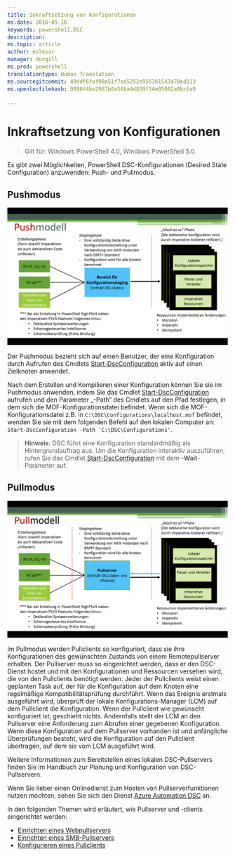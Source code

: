 ```yaml
---
title: Inkraftsetzung von Konfigurationen
ms.date: 2016-05-16
keywords: powershell,DSC
description: 
ms.topic: article
author: eslesar
manager: dongill
ms.prod: powershell
translationtype: Human Translation
ms.sourcegitcommit: 49ddf6faf98a51f7ad5252e9563b1543478ed113
ms.openlocfilehash: 9090f4be2987b8a56ba4d839f54e05082a8bcfa0

---
```


# <a name="enacting-configurations"></a>Inkraftsetzung von Konfigurationen

>Gilt für: Windows PowerShell 4.0, Windows PowerShell 5.0

Es gibt zwei Möglichkeiten, PowerShell DSC-Konfigurationen (Desired State Configuration) anzuwenden: Push- und Pullmodus.

## <a name="push-mode"></a>Pushmodus

![Pushmodus](images/Push.png "How push mode works")

Der Pushmodus bezieht sich auf einen Benutzer, der eine Konfiguration durch Aufrufen des Cmdlets [Start-DscConfiguration](https://technet.microsoft.com/en-us/library/dn521623.aspx) aktiv auf einen Zielknoten anwendet.

Nach dem Erstellen und Kompilieren einer Konfiguration können Sie sie im Pushmodus anwenden, indem Sie das Cmdlet [Start-DscConfiguration](https://technet.microsoft.com/en-us/library/dn521623.aspx) aufrufen und den Parameter „-Path“ des Cmdlets auf den Pfad festlegen, in dem sich die MOF-Konfigurationsdatei befindet. Wenn sich die MOF-Konfigurationsdatei z.B. in `C:\DSC\Configurations\localhost.mof` befindet, wenden Sie sie mit dem folgenden Befehl auf den lokalen Computer an: `Start-DscConfiguration -Path 'C:\DSC\Configurations'`.

> __Hinweis__: DSC führt eine Konfiguration standardmäßig als Hintergrundauftrag aus. Um die Konfiguration interaktiv auszuführen, rufen Sie das Cmdlet [Start-DscConfiguration](https://technet.microsoft.com/library/dn521623.aspx) mit dem __-Wait__-Parameter auf.


## <a name="pull-mode"></a>Pullmodus

![Pullmodus](images/Pull.png "How pull mode works")

Im Pullmodus werden Pullclients so konfiguriert, dass sie ihre Konfigurationen des gewünschten Zustands von einem Remotepullserver erhalten. Der Pullserver muss so eingerichtet werden, dass er den DSC-Dienst hostet und mit den Konfigurationen und Ressourcen versehen wird, die von den Pullclients benötigt werden. Jeder der Pullclients weist einen geplanten Task auf, der für die Konfiguration auf dem Knoten eine regelmäßige Kompatibilitätsprüfung durchführt. Wenn das Ereignis erstmals ausgeführt wird, überprüft der lokale Konfigurations-Manager (LCM) auf dem Pullclient die Konfiguration. Wenn der Pullclient wie gewünscht konfiguriert ist, geschieht nichts. Andernfalls stellt der LCM an den Pullserver eine Anforderung zum Abrufen einer gegebenen Konfiguration. Wenn diese Konfiguration auf dem Pullserver vorhanden ist und anfängliche Überprüfungen besteht, wird die Konfiguration auf den Pullclient übertragen, auf dem sie vom LCM ausgeführt wird.

Weitere Informationen zum Bereitstellen eines lokalen DSC-Pullservers finden Sie im Handbuch zur Planung und Konfiguration von DSC-Pullservern.

Wenn Sie lieber einen Onlinedienst zum Hosten von Pullserverfunktionen nutzen möchten, sehen Sie sich den Dienst [Azure Automation DSC](https://azure.microsoft.com/en-us/documentation/articles/automation-dsc-overview/) an.

In den folgenden Themen wird erläutert, wie Pullserver und -clients eingerichtet werden:

- [Einrichten eines Webpullservers](pullServer.md)
- [Einrichten eines SMB-Pullservers](pullServerSMB.md)
- [Konfigurieren eines Pullclients](pullClientConfigID.md)




<!--HONumber=Nov16_HO1-->


